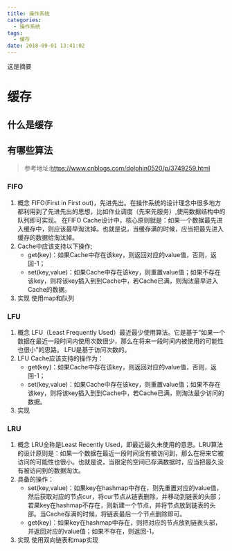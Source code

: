 ```yaml
---
title: 操作系统
categories:
  - 操作系统
tags:
  - 缓存
date: 2018-09-01 13:41:02
---
```

 这是摘要
 <!-- more -->

# 缓存
## 什么是缓存


## 有哪些算法
>参考地址:https://www.cnblogs.com/dolphin0520/p/3749259.html

### FIFO
1. 概念
FIFO(First in First out)，先进先出。在操作系统的设计理念中很多地方都利用到了先进先出的思想，比如作业调度（先来先服务）,使用数据结构中的队列即可实现。
在FIFO Cache设计中，核心原则就是：如果一个数据最先进入缓存中，则应该最早淘汰掉。也就是说，当缓存满的时候，应当把最先进入缓存的数据给淘汰掉。
2. Cache中应该支持以下操作;
	* get(key)：如果Cache中存在该key，则返回对应的value值，否则，返回-1；
	* set(key,value)：如果Cache中存在该key，则重置value值；如果不存在该key，则将该key插入到到Cache中，若Cache已满，则淘汰最早进入Cache的数据。
3. 实现
使用map和队列

### LFU
1. 概念
LFU（Least Frequently Used）最近最少使用算法。它是基于“如果一个数据在最近一段时间内使用次数很少，那么在将来一段时间内被使用的可能性也很小”的思路。
LFU是基于访问次数的。
2. LFU Cache应该支持的操作为：
	* get(key)：如果Cache中存在该key，则返回对应的value值，否则，返回-1；
	* set(key,value)：如果Cache中存在该key，则重置value值；如果不存在该key，则将该key插入到到Cache中，若Cache已满，则淘汰最少访问的数据。
3. 实现


### LRU
1. 概念 
LRU全称是Least Recently Used，即最近最久未使用的意思。LRU算法的设计原则是：如果一个数据在最近一段时间没有被访问到，那么在将来它被访问的可能性也很小。也就是说，当限定的空间已存满数据时，应当把最久没有被访问到的数据淘汰。
2. 具备的操作：
	* set(key,value)：如果key在hashmap中存在，则先重置对应的value值，然后获取对应的节点cur，将cur节点从链表删除，并移动到链表的头部；若果key在hashmap不存在，则新建一个节点，并将节点放到链表的头部。当Cache存满的时候，将链表最后一个节点删除即可。
	* get(key)：如果key在hashmap中存在，则把对应的节点放到链表头部，并返回对应的value值；如果不存在，则返回-1。
3. 实现
使用双向链表和map实现